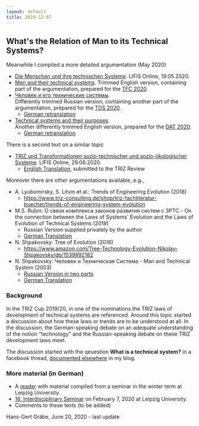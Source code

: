 ```yaml
---
layout: default
title: 2019-12-07
---
```


##  What's the Relation of Man to its Technical Systems? 

Meanwhile I compiled a more detailed argumentation (May 2020)
* [Die Menschen und ihre technischen
  Systeme](http://dx.doi.org/10.14625/graebe_20200519). LIFIS Online,
  19.05.2020.
* [Men and their technical systems](https://hg-graebe.de/EigeneTexte/mts-20-en.pdf).
  Trimmed English version, containing part of the argumentation, prepared
  for the [TFC 2020](https://tfc20.eu/).
* [Человек и его технические системы](https://hg-graebe.de/EigeneTexte/TDS-2020.pdf).  
  Differently trimmed Russian version, containing another part of the
  argumentation, prepared for the [TDS 2020](https://triz-summit.ru/confer/tds-2020/).
  * [German retranslation](https://hg-graebe.de/EigeneTexte/TDS-20-de.pdf)
* [Technical systems and their purposes](https://hg-graebe.de/EigeneTexte/DAT-20-en.pdf).  
  Another differently trimmed English version, prepared for the
  [DAT 2020](https://www.bayern-innovativ.de/presse/veranstaltung/triz-anwendertage-2020).
  * [German retranslation](https://hg-graebe.de/EigeneTexte/DAT-20-de.pdf)

There is a second text on a similar topic
* [TRIZ und Transformationen sozio-technischer und sozio-ökologischer
  Systeme](http://dx.doi.org/10.14625/graebe_20200627). LIFIS Online,
  29.06.2020.
  * [English Translation](https://hg-graebe.de/EigeneTexte/sys-20-en.pdf),
    submitted to the TRIZ Review

Moreover there are other argumentations available, e.g.,
* A. Lyubomirsky, S. Litvin et al.: Trends of Engineering Evolution (2018)
  - <https://www.triz-consulting.de/shop/triz-fachliteratur-buecher/trends-of-engineering-system-evolution>
* M.S. Rubin: О связи комплекса законов развития систем с ЗРТС - On the
  connection between the Laws of Systems' Evolution and the Laws of Evolution
  of Technical Systems (2019)
  - Russian Version supplied privately by the author
  - [German Translation](Texts/Rubin-19-de.pdf)
* N. Shpakovsky: Tree of Evolution (2016)
  - <https://www.amazon.com/Tree-Technology-Evolution-Nikolay-Shpakovsky/dp/1539892182>
* N. Shpakovsky: Человек и Техническая Система - Man and Technical System (2003)
  - [Russian Version in two parts](Texts/Shpakovsky-mts-ru.pdf)
  - [German Translation](Texts/Shpakovsky-mts-de.pdf)


### Background

In the TRIZ Cup 2019/20, in one of the nominations the TRIZ laws of
development of technical systems are referenced.  Around this topic started a
discussion about how these laws or trends are to be understood at all. In the
discussion, the German-speaking debate on an adequate understanding of the
notion "technology" and the Russian-speaking debate on these TRIZ development
laws meet.

The discussion started with the qeuestion __What is a technical system?__ in a
facebook thread, [documented elsewhere](2019-08-07 "wikilink") in my blog.

### More material (in German)

* A [reader](http://mint-leipzig.de/2020-02-07/Reader.pdf) with material
  compiled from a seminar in the winter term at Leipzig University.
* [16. Interdisciplinary Seminar](http://mint-leipzig.de/2020-02-07.html) on
  February 7, 2020 at Leipzig University.
* Comments to these texts (to be added)

Hans-Gert Gräbe, June 20, 2020 - last update

